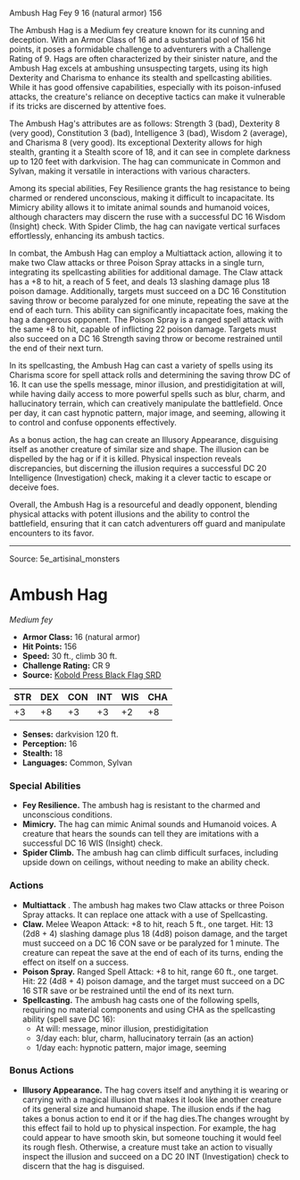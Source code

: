 <MonsterName/>Ambush Hag</MonsterName>
<CreatureType/>Fey</CreatureType>
<CR/>9</CR>
<AC/>16 (natural armor)</AC>
<HP/>156</HP>
<summary>The Ambush Hag is a Medium fey creature known for its cunning and deception. With an Armor Class of 16 and a substantial pool of 156 hit points, it poses a formidable challenge to adventurers with a Challenge Rating of 9. Hags are often characterized by their sinister nature, and the Ambush Hag excels at ambushing unsuspecting targets, using its high Dexterity and Charisma to enhance its stealth and spellcasting abilities. While it has good offensive capabilities, especially with its poison-infused attacks, the creature's reliance on deceptive tactics can make it vulnerable if its tricks are discerned by attentive foes.</summary>

<detail>

The Ambush Hag's attributes are as follows: Strength 3 (bad), Dexterity 8 (very good), Constitution 3 (bad), Intelligence 3 (bad), Wisdom 2 (average), and Charisma 8 (very good). Its exceptional Dexterity allows for high stealth, granting it a Stealth score of 18, and it can see in complete darkness up to 120 feet with darkvision. The hag can communicate in Common and Sylvan, making it versatile in interactions with various characters.

Among its special abilities, Fey Resilience grants the hag resistance to being charmed or rendered unconscious, making it difficult to incapacitate. Its Mimicry ability allows it to imitate animal sounds and humanoid voices, although characters may discern the ruse with a successful DC 16 Wisdom (Insight) check. With Spider Climb, the hag can navigate vertical surfaces effortlessly, enhancing its ambush tactics.

In combat, the Ambush Hag can employ a Multiattack action, allowing it to make two Claw attacks or three Poison Spray attacks in a single turn, integrating its spellcasting abilities for additional damage. The Claw attack has a +8 to hit, a reach of 5 feet, and deals 13 slashing damage plus 18 poison damage. Additionally, targets must succeed on a DC 16 Constitution saving throw or become paralyzed for one minute, repeating the save at the end of each turn. This ability can significantly incapacitate foes, making the hag a dangerous opponent. The Poison Spray is a ranged spell attack with the same +8 to hit, capable of inflicting 22 poison damage. Targets must also succeed on a DC 16 Strength saving throw or become restrained until the end of their next turn.

In its spellcasting, the Ambush Hag can cast a variety of spells using its Charisma score for spell attack rolls and determining the saving throw DC of 16. It can use the spells message, minor illusion, and prestidigitation at will, while having daily access to more powerful spells such as blur, charm, and hallucinatory terrain, which can creatively manipulate the battlefield. Once per day, it can cast hypnotic pattern, major image, and seeming, allowing it to control and confuse opponents effectively.

As a bonus action, the hag can create an Illusory Appearance, disguising itself as another creature of similar size and shape. The illusion can be dispelled by the hag or if it is killed. Physical inspection reveals discrepancies, but discerning the illusion requires a successful DC 20 Intelligence (Investigation) check, making it a clever tactic to escape or deceive foes. 

Overall, the Ambush Hag is a resourceful and deadly opponent, blending physical attacks with potent illusions and the ability to control the battlefield, ensuring that it can catch adventurers off guard and manipulate encounters to its favor.</detail>



---

Source: 5e_artisinal_monsters

# Ambush Hag

*Medium fey*

- **Armor Class:** 16 (natural armor)
- **Hit Points:** 156
- **Speed:** 30 ft., climb 30 ft.
- **Challenge Rating:** CR 9
- **Source:** [Kobold Press Black Flag SRD](https://koboldpress.com/black-flag-roleplaying/)

| STR | DEX | CON | INT | WIS | CHA |
| --- | --- | --- | --- | --- | --- |
| +3 | +8 | +3 | +3 | +2 | +8 |

- **Senses:** darkvision 120 ft.
- **Perception:** 16
- **Stealth:** 18
- **Languages:** Common, Sylvan

### Special Abilities

- **Fey Resilience.** The ambush hag is resistant to the charmed and unconscious conditions.
- **Mimicry.** The hag can mimic Animal sounds and Humanoid voices. A creature that hears the sounds can tell they are imitations with a successful DC 16 WIS (Insight) check.
- **Spider Climb.** The ambush hag can climb difficult surfaces, including upside down on ceilings, without needing to make an ability check.

### Actions

- **Multiattack** . The ambush hag makes two Claw attacks or three Poison Spray attacks. It can replace one attack with a use of Spellcasting.
- **Claw.** Melee Weapon Attack: +8 to hit, reach 5 ft., one target. Hit: 13 (2d8 + 4) slashing damage plus 18 (4d8) poison damage, and the target must succeed on a DC 16 CON save or be paralyzed for 1 minute. The creature can repeat the save at the end of each of its turns, ending the effect on itself on a success.
- **Poison Spray.** Ranged Spell Attack: +8 to hit, range 60 ft., one target. Hit: 22 (4d8 + 4) poison damage, and the target must succeed on a DC 16 STR save or be restrained until the end of its next turn.
- **Spellcasting.** The ambush hag casts one of the following spells, requiring no material components and using CHA as the spellcasting ability (spell save DC 16):
	- At will: message, minor illusion, prestidigitation
	- 3/day each: blur, charm, hallucinatory terrain (as an action)
	- 1/day each: hypnotic pattern, major image, seeming

### Bonus Actions

- **Illusory Appearance.** The hag covers itself and anything it is wearing or carrying with a magical illusion that makes it look like another creature of its general size and humanoid shape. The illusion ends if the hag takes a bonus action to end it or if the hag dies.The changes wrought by this effect fail to hold up to physical inspection. For example, the hag could appear to have smooth skin, but someone touching it would feel its rough flesh. Otherwise, a creature must take an action to visually inspect the illusion and succeed on a DC 20 INT (Investigation) check to discern that the hag is disguised.



